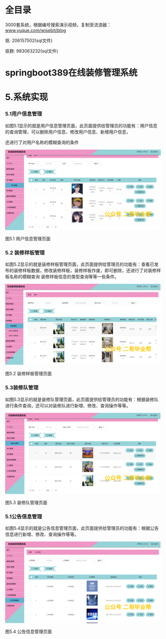# 全目录

3000套系统，根据编号搜索演示视频，复制至流浪器：www.yuque.com/wisebit/blog


<p>抠: 206157502(sql文件)</p>
<p>抠群: 983063232(sql文件)</p>


# springboot389在线装修管理系统

# 5.系统实现

### 5.1用户信息管理

如图5.1显示的就是用户信息管理页面，此页面提供给管理员的功能有：用户信息的查询管理，可以删除用户信息、修改用户信息、新增用户信息，

还进行了对用户名称的模糊查询的条件

![](/md/blog.013.png)

图5.1 用户信息管理页面
### 5.2 装修样板管理
如图5.2显示的就是装修样板管理页面，此页面提供给管理员的功能有：查看已发布的装修样板数据，修改装修样板，装修样板作废，即可删除，还进行了对装修样板名称的模糊查询 装修样板信息的类型查询等等一些条件。

![](/md/blog.014.png)

图5.2 装修样板管理页面
### 5.3装修队管理
如图5.3显示的就是装修队管理页面，此页面提供给管理员的功能有：根据装修队进行条件查询，还可以对装修队进行新增、修改、查询操作等等。


![](/md/blog.015.png)

图5.3 装修队管理页面
### 5.1公告信息管理
如图5.4显示的就是公告信息管理页面，此页面提供给管理员的功能有：根据公告信息进行新增、修改、查询操作等等。

![](/md/blog.016.png)



图5.4 公告信息管理页面




